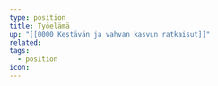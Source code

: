 ```yaml
---
type: position
title: Työelämä
up: "[[0000 Kestävän ja vahvan kasvun ratkaisut]]"
related:
tags:
  - position
icon:
---
```


